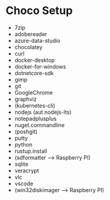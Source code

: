 # Choco Setup

* 7zip
* adobereader
* azure-data-studio
* chocolatey
* curl
* docker-desktop
* docker-for-windows
* dotnetcore-sdk
* gimp
* git
* GoogleChrome
* graphviz
* (kubernetes-cli)
* nodejs (aut nodejs-lts)
* notepadplusplus
* nuget.commandline
* (poshgit)
* putty
* python
* rustup.install
* (sdformatter --> Raspberry PI)
* sqlite
* veracrypt
* vlc
* vscode
* (win32diskimager --> Raspberry PI)
